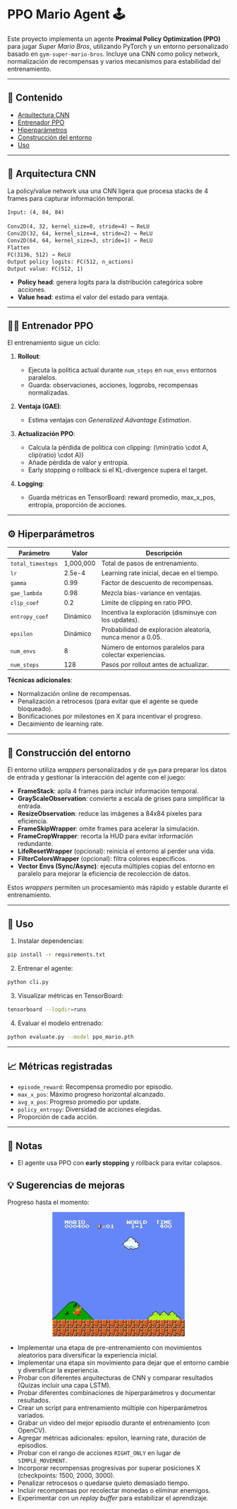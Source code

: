 # PPO Mario Agent 🕹️

Este proyecto implementa un agente **Proximal Policy Optimization (PPO)** para jugar *Super Mario Bros*, utilizando PyTorch y un entorno personalizado basado en `gym-super-mario-bros`. Incluye una CNN como policy network, normalización de recompensas y varios mecanismos para estabilidad del entrenamiento.

---

## 📜 Contenido

- [Arquitectura CNN](#arquitectura-cnn)
- [Entrenador PPO](#entrenador-ppo)
- [Hiperparámetros](#hiperparámetros)
- [Construcción del entorno](#construcción-del-entorno)
- [Uso](#uso)

---

## 🧠 Arquitectura CNN

La policy/value network usa una CNN ligera que procesa stacks de 4 frames para capturar información temporal.

```
Input: (4, 84, 84)

Conv2D(4, 32, kernel_size=8, stride=4) → ReLU
Conv2D(32, 64, kernel_size=4, stride=2) → ReLU
Conv2D(64, 64, kernel_size=3, stride=1) → ReLU
Flatten
FC(3136, 512) → ReLU
Output policy logits: FC(512, n_actions)
Output value: FC(512, 1)
```

- **Policy head**: genera logits para la distribución categórica sobre acciones.
- **Value head**: estima el valor del estado para ventaja.

---

## 🏋️‍♂️ Entrenador PPO

El entrenamiento sigue un ciclo:

1. **Rollout**:

   - Ejecuta la política actual durante `num_steps` en `num_envs` entornos paralelos.
   - Guarda: observaciones, acciones, logprobs, recompensas normalizadas.

2. **Ventaja (GAE)**:

   - Estima ventajas con *Generalized Advantage Estimation*.

3. **Actualización PPO**:

   - Calcula la pérdida de política con clipping: \(\min(ratio \cdot A, clip(ratio) \cdot A)\)
   - Añade pérdida de valor y entropía.
   - Early stopping o rollback si el KL-divergence supera el target.

4. **Logging**:

   - Guarda métricas en TensorBoard: reward promedio, max\_x\_pos, entropía, proporción de acciones.

---

## ⚙️ Hiperparámetros

| Parámetro         | Valor     | Descripción                                                |
| ----------------- | --------- | ---------------------------------------------------------- |
| `total_timesteps` | 1,000,000 | Total de pasos de entrenamiento.                           |
| `lr`              | 2.5e-4    | Learning rate inicial, decae en el tiempo.                 |
| `gamma`           | 0.99      | Factor de descuento de recompensas.                        |
| `gae_lambda`      | 0.98      | Mezcla bias-variance en ventajas.                          |
| `clip_coef`       | 0.2       | Límite de clipping en ratio PPO.                           |
| `entropy_coef`    | Dinámico  | Incentiva la exploración (disminuye con los updates).      |
| `epsilon`         | Dinámico  | Probabilidad de exploración aleatoria, nunca menor a 0.05. |
| `num_envs`        | 8         | Número de entornos paralelos para colectar experiencias.   |
| `num_steps`       | 128       | Pasos por rollout antes de actualizar.                     |

**Técnicas adicionales**:

- Normalización online de recompensas.
- Penalización a retrocesos (para evitar que el agente se quede bloqueado).
- Bonificaciones por milestones en X para incentivar el progreso.
- Decaimiento de learning rate.

---

## 🌱 Construcción del entorno

El entorno utiliza *wrappers* personalizados y de `gym` para preparar los datos de entrada y gestionar la interacción del agente con el juego:

- **FrameStack**: apila 4 frames para incluir información temporal.
- **GrayScaleObservation**: convierte a escala de grises para simplificar la entrada.
- **ResizeObservation**: reduce las imágenes a 84x84 píxeles para eficiencia.
- **FrameSkipWrapper**: omite frames para acelerar la simulación.
- **FrameCropWrapper**: recorta la HUD para evitar información redundante.
- **LifeResetWrapper** (opcional): reinicia el entorno al perder una vida.
- **FilterColorsWrapper** (opcional): filtra colores específicos.
- **Vector Envs (Sync/Async)**: ejecuta múltiples copias del entorno en paralelo para mejorar la eficiencia de recolección de datos.

Estos *wrappers* permiten un procesamiento más rápido y estable durante el entrenamiento.

---

## 🚀 Uso

1. Instalar dependencias:

```bash
pip install -r requirements.txt
```

2. Entrenar el agente:

```bash
python cli.py
```

3. Visualizar métricas en TensorBoard:

```bash
tensorboard --logdir=runs
```

4. Evaluar el modelo entrenado:

```bash
python evaluate.py --model ppo_mario.pth
```

---

## 📈 Métricas registradas

- `episode_reward`: Recompensa promedio por episodio.
- `max_x_pos`: Máximo progreso horizontal alcanzado.
- `avg_x_pos`: Progreso promedio por update.
- `policy_entropy`: Diversidad de acciones elegidas.
- Proporción de cada acción.

---

## 📌 Notas

- El agente usa PPO con **early stopping** y rollback para evitar colapsos.


## 💡 Sugerencias de mejoras

Progreso hasta el momento:
<center>
     <img src="figs/ProgresoOptimized.gif" alt="Progreso del agente" width="300">
</center>

- Implementar una etapa de pre-entrenamiento con movimientos aleatorios para diversificar la experiencia inicial.
- Implementar una etapa sin movimiento para dejar que el entorno cambie y diversificar la experiencia.
- Probar con diferentes arquitecturas de CNN y comparar resultados (Quizas incluir una capa LSTM).
- Probar diferentes combinaciones de hiperparámetros y documentar resultados.
- Crear un script para entrenamiento múltiple con hiperparámetros variados.
- Grabar un video del mejor episodio durante el entrenamiento (con OpenCV).
- Agregar métricas adicionales: epsilon, learning rate, duración de episodios.
- Probar con el rango de acciones `RIGHT_ONLY` en lugar de `SIMPLE_MOVEMENT`.
- Incorporar recompensas progresivas por superar posiciones X (checkpoints: 1500, 2000, 3000).
- Penalizar retrocesos o quedarse quieto demasiado tiempo.
- Incluir recompensas por recolectar monedas o eliminar enemigos.
- Experimentar con un *replay buffer* para estabilizar el aprendizaje.